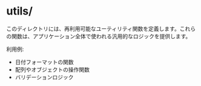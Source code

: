 # utils/

このディレクトリには、再利用可能なユーティリティ関数を定義します。これらの関数は、アプリケーション全体で使われる汎用的なロジックを提供します。

利用例:
- 日付フォーマットの関数
- 配列やオブジェクトの操作関数
- バリデーションロジック
